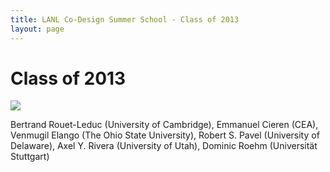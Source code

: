 ```yaml
---
title: LANL Co-Design Summer School - Class of 2013
layout: page
---
```

# Class of 2013
![](images/class-2013.jpg)

Bertrand Rouet-Leduc (University of Cambridge),  Emmanuel Cieren (CEA), Venmugil Elango (The Ohio State University), Robert S. Pavel (University of Delaware), Axel Y. Rivera (University of Utah),  Dominic Roehm (Universität Stuttgart)


